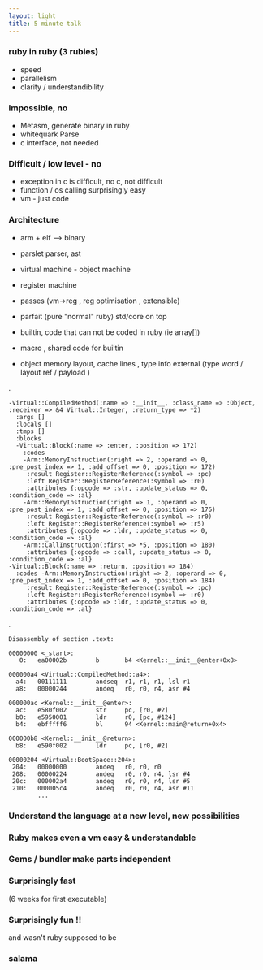 ```yaml
---
layout: light
title: 5 minute talk
---
```


### ruby in ruby (3 rubies)

- speed
- parallelism
- clarity / understandibility



### Impossible, no

- Metasm, generate binary in ruby
- whitequark Parse
- c interface, not needed



### Difficult / low level - no

- exception in c is difficult, no c, not difficult
- function / os calling surprisingly easy
- vm - just code



### Architecture

- arm   + elf --> binary
- parslet parser, ast
- virtual machine - object machine
- register machine
- passes (vm->reg , reg optimisation , extensible)


- parfait (pure "normal" ruby) std/core on top
- builtin, code that can not be coded in ruby (ie array[])
- macro , shared code for builtin

- object memory layout, cache lines , type info external
  (type word / layout ref / payload ) 
  
.
     
    -Virtual::CompiledMethod(:name => :__init__, :class_name => :Object, :receiver => &4 Virtual::Integer, :return_type => *2)
      :args []
      :locals []
      :tmps []
      :blocks 
      -Virtual::Block(:name => :enter, :position => 172)
        :codes 
        -Arm::MemoryInstruction(:right => 2, :operand => 0, :pre_post_index => 1, :add_offset => 0, :position => 172)
         :result Register::RegisterReference(:symbol => :pc)
         :left Register::RegisterReference(:symbol => :r0)
         :attributes {:opcode => :str, :update_status => 0, :condition_code => :al}
        -Arm::MemoryInstruction(:right => 1, :operand => 0, :pre_post_index => 1, :add_offset => 0, :position => 176)
         :result Register::RegisterReference(:symbol => :r0)
         :left Register::RegisterReference(:symbol => :r5)
         :attributes {:opcode => :ldr, :update_status => 0, :condition_code => :al}
        -Arm::CallInstruction(:first => *5, :position => 180)
         :attributes {:opcode => :call, :update_status => 0, :condition_code => :al}
    -Virtual::Block(:name => :return, :position => 184)
      :codes -Arm::MemoryInstruction(:right => 2, :operand => 0, :pre_post_index => 1, :add_offset => 0, :position => 184)
         :result Register::RegisterReference(:symbol => :pc)
         :left Register::RegisterReference(:symbol => :r0)
         :attributes {:opcode => :ldr, :update_status => 0, :condition_code => :al}

.
         
    Disassembly of section .text:

    00000000 <_start>:
       0:   ea00002b        b       b4 <Kernel::__init__@enter+0x8>

    000000a4 <Virtual::CompiledMethod::a4>:
      a4:   00111111        andseq  r1, r1, r1, lsl r1
      a8:   00000244        andeq   r0, r0, r4, asr #4

    000000ac <Kernel::__init__@enter>:
      ac:   e580f002        str     pc, [r0, #2]
      b0:   e5950001        ldr     r0, [pc, #124]
      b4:   ebfffff6        bl      94 <Kernel::main@return+0x4>

    000000b8 <Kernel::__init__@return>:
      b8:   e590f002        ldr     pc, [r0, #2]
  
    00000204 <Virtual::BootSpace::204>:
     204:   00000000        andeq   r0, r0, r0
     208:   00000224        andeq   r0, r0, r4, lsr #4
     20c:   000002a4        andeq   r0, r0, r4, lsr #5
     210:   000005c4        andeq   r0, r0, r4, asr #11
            ...
   

### Understand the language at a new level, new possibilities

### Ruby makes even a vm easy & understandable

### Gems / bundler make parts independent

### Surprisingly fast
(6 weeks for first executable)

### Surprisingly fun !!
and wasn't ruby supposed to be

### salama
